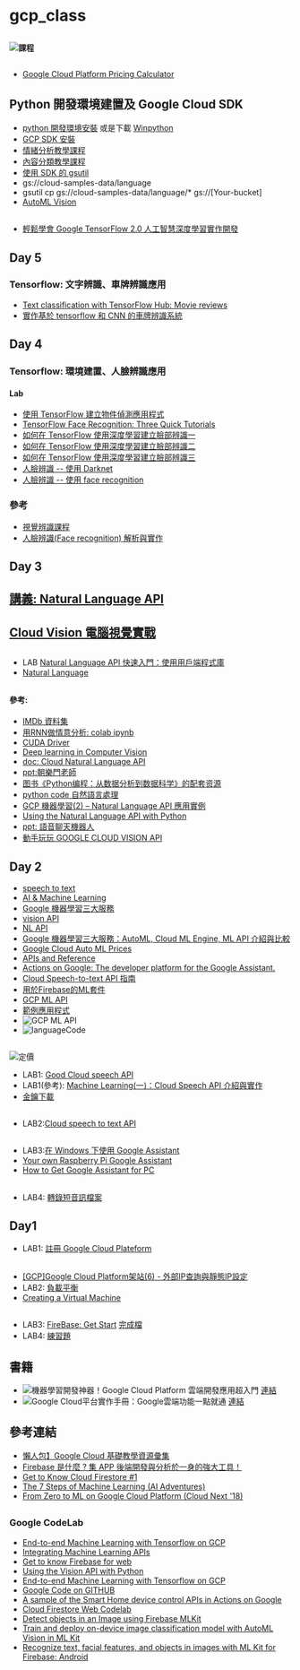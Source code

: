 # gcp_class
##
#### ![課程](images/課程.jpg)
##
* [Google Cloud Platform Pricing Calculator](https://cloud.google.com/products/calculator/?hl=zh-tw#id=9423259f-e423-4c0a-a728-fc4d00574902)
## Python 開發環境建置及 Google Cloud SDK
* [python 開發環境安裝](https://cloud.google.com/python/setup?hl=zh-tw) 或是下載 [Winpython](https://drive.google.com/open?id=1MYVYG6kY5Tj15-nq7RBctVn4oZX15akH)
* [GCP SDK 安裝](https://cloud.google.com/sdk/docs/quickstart-windows?hl=zh-tw)
* [情緒分析教學課程](https://cloud.google.com/natural-language/docs/sentiment-tutorial?hl=zh-tw)
* [內容分類教學課程](https://cloud.google.com/natural-language/docs/classify-text-tutorial?hl=zh-tw)
* [使用 SDK 的 gsutil](https://cloud.google.com/storage/docs/quickstart-gsutil?hl=zh-tw)
* gs://cloud-samples-data/language
* gsutil cp gs://cloud-samples-data/language/* gs://[Your-bucket]
* [AutoML Vision](https://cloud.google.com/vision/automl/docs/create-datasets?hl=zh-TW#create-dataset)
##
* [輕鬆學會 Google TensorFlow 2.0 人工智慧深度學習實作開發](https://github.com/taipeitechmmslab/MMSLAB-TF2)
##
## Day 5
### Tensorflow: 文字辨識、車牌辨識應用
* [Text classification with TensorFlow Hub: Movie reviews](https://www.tensorflow.org/tutorials/keras/text_classification_with_hub)
* [實作基於 tensorflow 和 CNN 的車牌辨識系統](https://github.com/sapphirelin/re-deep-anpr)

##
## Day 4
### Tensorflow: 環境建置、人臉辨識應用
#### Lab
* [使用 TensorFlow 建立物件偵測應用程式](https://cloud.google.com/solutions/creating-object-detection-application-tensorflow)
* [TensorFlow Face Recognition: Three Quick Tutorials](https://missinglink.ai/guides/tensorflow/tensorflow-face-recognition-three-quick-tutorials/)
* [如何在 TensorFlow 使用深度學習建立臉部辨識一](https://blog.gcp.expert/tensorflow-facial-recognition-1/)
* [如何在 TensorFlow 使用深度學習建立臉部辨識二](https://blog.gcp.expert/tensorflow-facial-recognition-2/)
* [如何在 TensorFlow 使用深度學習建立臉部辨識三](https://blog.gcp.expert/tensorflow-facial-recognition-3/)
* [人臉辨識 -- 使用 Darknet](https://github.com/jumbokh/cv_face/tree/master/opencv/day2)
* [人臉辨識 -- 使用 face recognition](https://github.com/jumbokh/cv_face/tree/master/opencv/day3)
### 參考
* [視覺辨識課程](https://github.com/jumbokh/cv_face)
* [人臉辨識(Face recognition) 解析與實作](https://medium.com/life-is-fantistic/%E4%BA%BA%E8%87%89%E8%BE%A8%E8%AD%98-face-recognition-cffcec53a544)



## Day 3
## [講義: Natural Language API](https://github.com/jumbokh/gcp_class/blob/master/NLP/Natural%20Language%20API.pptx)
## [Cloud Vision 電腦視覺實戰](https://github.com/jumbokh/gcp_class/tree/master/VISION)
##
* LAB [Natural Language API 快速入門：使用用戶端程式庫](https://cloud.google.com/natural-language/docs/quickstart-client-libraries?hl=zh-tw)
* [Natural Language](https://cloud.google.com/natural-language/?hl=zh_TW)
##


#### 參考:
* [IMDb 資料集](https://www.imdb.com/)
* [用RNN做情意分析: colab ipynb](https://nbviewer.jupyter.org/github/jumbokh/gcp_class/blob/master/NLP/04_1_%E7%94%A8RNN%E5%81%9A%E6%83%85%E6%84%8F%E5%88%86%E6%9E%90%20%281%29.ipynb)
* [CUDA Driver](https://drive.google.com/open?id=1feB4md3IuopiLIev70rRY9iY-niSKeLz)
* [Deep learning in Computer Vision](http://gg.gg/bcc3t)
* [doc: Cloud Natural Language API](https://cloud.google.com/natural-language/?hl=zh_TW)
* [ppt:朝樂門老師](https://github.com/jumbokh/gcp_class/blob/master/NLP/41%E8%87%AA%E7%84%B6%E8%AF%AD%E8%A8%80%E5%A4%84%E7%90%86.pptx)
* [图书《Python编程：从数据分析到数据科学》的配套资源](https://github.com/LemenChao/PythonFromDAToDS)
* [python code 自然語言處理](https://nbviewer.jupyter.org/github/jumbokh/gcp_class/blob/master/NLP/41.%E8%87%AA%E7%84%B6%E8%AF%AD%E8%A8%80%E5%A4%84%E7%90%86.ipynb)
* [GCP 機器學習(2) – Natural Language API 應用實例](https://blog.gcp.expert/machine-learning-natural-language-api/)
* [Using the Natural Language API with Python](https://codelabs.developers.google.com/codelabs/cloud-natural-language-python3/index.html?index=..%2F..index#0)
* [ppt: 語音聊天機器人](https://github.com/jumbokh/gcp_class/blob/master/NLP/FT700-ch15.ppt)
* [動手玩玩 GOOGLE CLOUD VISION API](https://www.mile.cloud/zh-hant/google-cloud-vision-api/)
##
## Day 2
* [speech to text](https://cloud.google.com/speech-to-text/docs/quickstart-protocol)
* [AI & Machine Learning](https://cloud.google.com/products/ai/?hl=zh-tw#more-ai-resources)
* [Google 機器學習三大服務](https://cloud.google.com/apis/docs/overview)
* [vision API](https://cloud.google.com/vision/?hl=zh-tw&utm_source=google&utm_medium=cpc&utm_campaign=japac-TW-all-zh-dr-bkws-all-super-trial-e-dr-1003987&utm_content=text-ad-none-none-DEV_c-CRE_263273745739-ADGP_Hybrid+%7C+AW+SEM+%7C+BKWS+~+T1+%7C+EXA+%7C+ML+%7C+1:1+%7C+TW+%7C+zh+%7C+Vision+%7C+google+cloud+vision+api+%7C+en-KWID_43700031887751273-kwd-203288731207&userloc_9040321&utm_term=KW_google%20cloud%20vision%20api&gclid=Cj0KCQiAl5zwBRCTARIsAIrukdPS_OnI7B_o8YEV4n--CYIOymZVVFKaFK-fzRH0rh9wIFQ-9RDaiowaAtnVEALw_wcB)
* [NL API](https://cloud.google.com/natural-language/?hl=zh-tw&utm_source=google&utm_medium=cpc&utm_campaign=japac-TW-all-en-dr-bkws-all-all-trial-b-dr-1003987&utm_content=text-ad-none-none-DEV_c-CRE_252375343168-ADGP_Hybrid+%7C+AW+SEM+%7C+BKWS+~+T1+%7C+BMM+%7C+ML+%7C+M:1+%7C+TW+%7C+en+%7C+Language+%7C+API-KWID_43700036898841807-kwd-490168509258&userloc_9040321&utm_term=KW_%2Bgoogle%20%2Bnl%20%2Bapi&gclid=Cj0KCQiAl5zwBRCTARIsAIrukdMj14wWmIR3rHXVslZigPlxh-uQ1kSEu9-tVQ9rJUKmE0XNASDdQ2YaAgUDEALw_wcB)
* [Google 機器學習三大服務：AutoML, Cloud ML Engine, ML API 介紹與比較](https://blog.gcp.expert/google-cloud-automl-ml-engine-ml-api/)
* [Google Cloud Auto ML Prices](https://cloud.google.com/skus/?hl=zh_TW&_ga=2.32958715.-492626677.1577098418&_gac=1.213815654.1577098418.Cj0KCQiA6IHwBRCJARIsALNjViVJF6XIuFJD_Wvf0LluZbusR7aGAK8QYhLihR2ocuZIB8CTVGsgGcoaAgPfEALw_wcB&currency=USD&filter=auto+ml)
* [APIs and Reference](https://cloud.google.com/natural-language/docs/apis)
* [Actions on Google: The developer platform for the Google Assistant.](https://developers.google.com/assistant)
* [Cloud Speech-to-text API 指南](https://cloud.google.com/speech-to-text/docs/how-to)
* [用於Firebase的ML套件](https://firebase.google.com/docs/ml-kit?authuser=0)
* [GCP ML API](https://blog.gcp.expert/google-cloud-automl-ml-engine-ml-api/)
* [範例應用程式](https://github.com/GoogleCloudPlatform/python-docs-samples/tree/master/speech/cloud-client)
* ![GCP ML API](images/GCP_ML_info.png)
* ![languageCode](images/language-code.JPG)

##
![定價](images/text-speech-price.JPG)
* LAB1: [Good Cloud speech API](https://cloud.google.com/speech-to-text/?hl=zh-tw&utm_source=google&utm_medium=cpc&utm_campaign=japac-TW-all-zh-dr-bkws-all-super-trial-e-dr-1003987&utm_content=text-ad-none-none-DEV_c-CRE_263264846828-ADGP_Hybrid+%7C+AW+SEM+%7C+BKWS+~+T1+%7C+EXA+%7C+ML+%7C+1:1+%7C+TW+%7C+zh+%7C+Speech+%7C+google+cloud+speech+api+%7C+en-KWID_43700031887751063-kwd-203288730727&userloc_9040321&utm_term=KW_google%20cloud%20speech%20api&gclid=CjwKCAiA9JbwBRAAEiwAnWa4Q2L6JNb6JogBial2wAr81VYZ5u4OrRugpr-9YzFBBQZEU33BTpu_OxoC_gwQAvD_BwE)
* LAB1(參考): [Machine Learning(一)：Cloud Speech API 介紹與實作](https://blog.gcp.expert/machine-learning-cloud-speech-api/)
* [金鑰下載](https://cloud.google.com/speech-to-text/docs/reference/libraries)
##
* LAB2:[Cloud speech to text API](https://github.com/jumbokh/gcp_class/blob/master/Google_text-to-speech-API.md)
##
* LAB3:[在 Windows 下使用 Google Assistant](https://github.com/jumbokh/gcp_class/blob/master/Google_Assistant_Win10.md)
* [Your own Raspberry Pi Google Assistant](https://medium.com/@janne.spijkervet/your-own-raspberry-pi-google-assistant-1434be9eac99)
* [How to Get Google Assistant for PC](https://www.lifewire.com/google-assistant-on-windows-4628292)
##
* LAB4: [轉錄短音訊檔案](https://cloud.google.com/speech-to-text/docs/sync-recognize#speech-sync-recognize-python)

##
## Day1
* LAB1: [註冊 Google Cloud Plateform](https://github.com/jumbokh/gcp_class/blob/master/GCP_%E8%A8%BB%E5%86%8A%E5%8F%8A%E5%BB%BA%E7%AB%8B%E5%B0%88%E6%A1%88.pptx)
##
* [[GCP]Google Cloud Platform架站(6) - 外部IP查詢與靜態IP設定](https://robarter.pixnet.net/blog/post/223287133-%5Bgcp%5Dgoogle%E9%9B%B2%E7%AB%AF%E6%9E%B6%E7%AB%99---%E5%A4%96%E9%83%A8ip%E6%9F%A5%E8%A9%A2%E8%88%87%E9%9D%9C%E6%85%8Bip%E8%A8%AD%E5%AE%9A)
* LAB2: [負載平衡](https://github.com/jumbokh/gcp_class/blob/master/Load_balance.md)
* [Creating a Virtual Machine](https://codelabs.developers.google.com/codelabs/cloud-create-a-vm/index.html?index=..%2F..index#0)
##
* LAB3: [FireBase: Get Start](https://codelabs.developers.google.com/codelabs/firebase-get-to-know-web/index.html?index=..%2F..index#0)
        [完成檔](https://github.com/jumbokh/gcp_class/tree/master/Source/firebase-gtk-web-start-wendj1_Done)
* LAB4: [練習題](https://codelabs.developers.google.com/codelabs/firebase-web/index.html?index=..%2F..index#0)
##


## 書籍

* ![機器學習開發神器！Google Cloud Platform 雲端開發應用超入門](images/Flag_F9361.jpg) [連結](https://www.flag.com.tw/books/product/F9361)
* ![Google Cloud平台實作手冊：Google雲端功能一點就通](images/MP21713.jpg) [連結](https://www.books.com.tw/products/0010753986)

## 參考連結

* [懶人包】Google Cloud 基礎教學資源彙集](https://blog.gcp.expert/google-cloud-products-quick-start/)
* [Firebase 是什麼 ? 集 APP 後端開發與分析於一身的強大工具！](https://blog.gcp.expert/firebase-gcp/)
* [Get to Know Cloud Firestore #1](https://www.youtube.com/watch?time_continue=1&v=v_hR4K4auoQ&feature=emb_logo)
* [The 7 Steps of Machine Learning (AI Adventures)](https://www.youtube.com/watch?v=nKW8Ndu7Mjw&feature=emb_logo)
* [From Zero to ML on Google Cloud Platform (Cloud Next '18)](https://www.youtube.com/watch?v=QU7_eU8HzAQ)
##
### Google CodeLab
* [End-to-end Machine Learning with Tensorflow on GCP](https://codelabs.developers.google.com/codelabs/end-to-end-ml/index.html?index=..%2F..cloudai#0)
* [Integrating Machine Learning APIs](https://codelabs.developers.google.com/codelabs/cloud-ml-apis/index.html?index=..%2F..index#0)
* [Get to know Firebase for web](https://codelabs.developers.google.com/codelabs/firebase-get-to-know-web/index.html?index=..%2F..index#0)
* [Using the Vision API with Python](https://codelabs.developers.google.com/codelabs/cloud-vision-api-python/index.html?index=..%2F..cloudai#0)
* [End-to-end Machine Learning with Tensorflow on GCP](https://codelabs.developers.google.com/codelabs/end-to-end-ml/index.html?index=..%2F..cloudai#0)
* [Google Code on GITHUB](https://github.com/googlecodelabs/tools)
* [A sample of the Smart Home device control APIs in Actions on Google](https://github.com/actions-on-google/smart-home-nodejs)
* [Cloud Firestore Web Codelab](https://codelabs.developers.google.com/codelabs/firestore-web/index.html?index=..%2F..index#0)
* [Detect objects in an Image using Firebase MLKit](https://codelabs.developers.google.com/codelabs/mlkit-image-objects-android/index.html?index=..%2F..index#0)
* [Train and deploy on-device image classification model with AutoML Vision in ML Kit](https://codelabs.developers.google.com/codelabs/automl-vision-edge-in-mlkit/index.html?index=..%2F..index#0)
* [Recognize text, facial features, and objects in images with ML Kit for Firebase: Android](https://codelabs.developers.google.com/codelabs/mlkit-android/index.html?index=..%2F..index#0)
##
